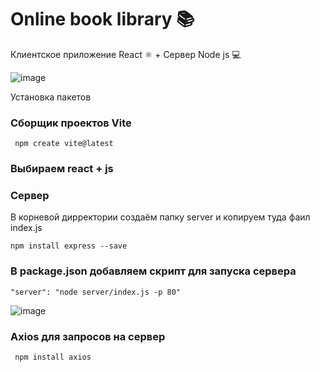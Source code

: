 # Online book library 📚

Клиентское приложение React &#9883; + Сервер Node js &#128187;

![image](https://github.com/ScherbakovM/ReactBookLib/assets/109952823/e59ced63-dcc6-4f21-854b-aac0d1c4420c)


Установка пакетов 
### Сборщик проектов Vite

```
 npm create vite@latest
```

### Выбираем react + js

### Сервер

В корневой дирректории создаём папку server и копируем туда фаил index.js 

```
npm install express --save
```

### В package.json добавляем скрипт для запуска сервера

```
"server": "node server/index.js -p 80"
```

![image](https://github.com/ScherbakovM/ReactBookLib/assets/109952823/a9809c38-1325-4bd3-a50b-7c0f19fedc6f)


### Axios для запросов на сервер

```
 npm install axios 
```
